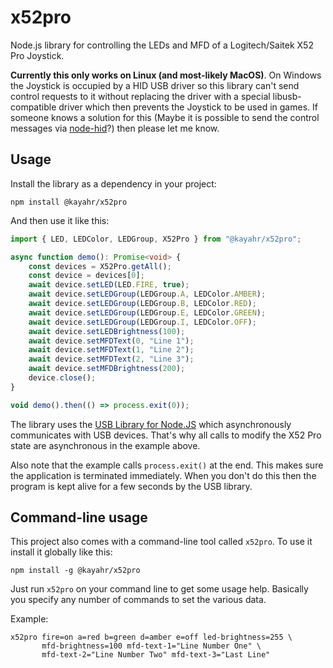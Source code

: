 x52pro
======

Node.js library for controlling the LEDs and MFD of a Logitech/Saitek X52 Pro Joystick.

**Currently this only works on Linux (and most-likely MacOS)**. On Windows the Joystick is occupied by a HID USB driver so
this library can't send control requests to it without replacing the driver with a special libusb-compatible driver
which then prevents the Joystick to be used in games. If someone knows a solution for this (Maybe it is possible to
send the control messages via [node-hid]?) then please let me know.

Usage
-----

Install the library as a dependency in your project:

```
npm install @kayahr/x52pro
```

And then use it like this:

```typescript
import { LED, LEDColor, LEDGroup, X52Pro } from "@kayahr/x52pro";

async function demo(): Promise<void> {
    const devices = X52Pro.getAll();
    const device = devices[0];
    await device.setLED(LED.FIRE, true);
    await device.setLEDGroup(LEDGroup.A, LEDColor.AMBER);
    await device.setLEDGroup(LEDGroup.B, LEDColor.RED);
    await device.setLEDGroup(LEDGroup.E, LEDColor.GREEN);
    await device.setLEDGroup(LEDGroup.I, LEDColor.OFF);
    await device.setLEDBrightness(100);
    await device.setMFDText(0, "Line 1");
    await device.setMFDText(1, "Line 2");
    await device.setMFDText(2, "Line 3");
    await device.setMFDBrightness(200);
    device.close();
}

void demo().then(() => process.exit(0));
```

The library uses the [USB Library for Node.JS] which asynchronously communicates with USB devices. That's why all calls to modify the X52 Pro state are asynchronous in the example above.

Also note that the example calls `process.exit()` at the end. This makes sure the application is terminated immediately. When you don't do this then the program is kept alive for a few seconds by the USB library.

Command-line usage
------------------

This project also comes with a command-line tool called `x52pro`. To use it install it globally like this:

```
npm install -g @kayahr/x52pro
```

Just run `x52pro` on your command line to get some usage help. Basically you specify any number of commands to set the various data.

Example:

```
x52pro fire=on a=red b=green d=amber e=off led-brightness=255 \
       mfd-brightness=100 mfd-text-1="Line Number One" \
       mfd-text-2="Line Number Two" mfd-text-3="Last Line"
```

[USB Library for Node.JS]: https://www.npmjs.com/package/usb
[node-hid]: https://www.npmjs.com/package/node-hid
